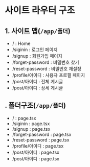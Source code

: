 # 사이트 라우터 구조

## 1. 사이트 맵(`/app/폴더`)

- / : Home
- /siginin : 로그인 페이지
- /signup : 회원가입 페이지
- /forget-password : 비밀번호 찾기
- /reset-password : 비밀번호 재설정
- /profile/아이디 : 사용자 프로필 페이지
- /post/아이디 : 전체 게시글
- /post/아이디 : 상세 게시글

## . 폴더구조(`/app/폴더`)

- / : page.tsx
- /siginin : page.tsx
- /signup : page.tsx
- /forget-password : page.tsx
- /reset-password : page.tsx
- /profile/아이디 : page.tsx
- /post/아이디 : page.tsx
- /post/아이디 : page.tsx
